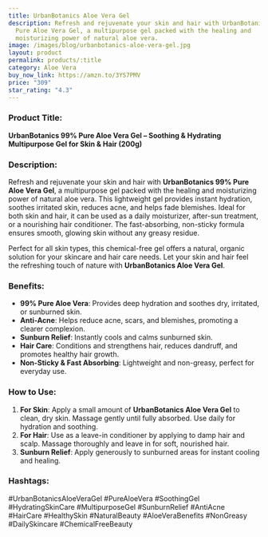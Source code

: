 ```yaml
---
title: UrbanBotanics Aloe Vera Gel
description: Refresh and rejuvenate your skin and hair with UrbanBotanics 99%
  Pure Aloe Vera Gel, a multipurpose gel packed with the healing and
  moisturizing power of natural aloe vera.
image: /images/blog/urbanbotanics-aloe-vera-gel.jpg
layout: product
permalink: products/:title
category: Aloe Vera
buy_now_link: https://amzn.to/3YS7PMV
price: "309"
star_rating: "4.3"
---
```

### Product Title:
**UrbanBotanics 99% Pure Aloe Vera Gel – Soothing & Hydrating Multipurpose Gel for Skin & Hair (200g)**

### Description:
Refresh and rejuvenate your skin and hair with **UrbanBotanics 99% Pure Aloe Vera Gel**, a multipurpose gel packed with the healing and moisturizing power of natural aloe vera. This lightweight gel provides instant hydration, soothes irritated skin, reduces acne, and helps fade blemishes. Ideal for both skin and hair, it can be used as a daily moisturizer, after-sun treatment, or a nourishing hair conditioner. The fast-absorbing, non-sticky formula ensures smooth, glowing skin without any greasy residue.

Perfect for all skin types, this chemical-free gel offers a natural, organic solution for your skincare and hair care needs. Let your skin and hair feel the refreshing touch of nature with **UrbanBotanics Aloe Vera Gel**.

### Benefits:
- **99% Pure Aloe Vera**: Provides deep hydration and soothes dry, irritated, or sunburned skin.
- **Anti-Acne**: Helps reduce acne, scars, and blemishes, promoting a clearer complexion.
- **Sunburn Relief**: Instantly cools and calms sunburned skin.
- **Hair Care**: Conditions and strengthens hair, reduces dandruff, and promotes healthy hair growth.
- **Non-Sticky & Fast Absorbing**: Lightweight and non-greasy, perfect for everyday use.

### How to Use:
1. **For Skin**: Apply a small amount of **UrbanBotanics Aloe Vera Gel** to clean, dry skin. Massage gently until fully absorbed. Use daily for hydration and soothing.
2. **For Hair**: Use as a leave-in conditioner by applying to damp hair and scalp. Massage thoroughly and leave in for soft, nourished hair.
3. **Sunburn Relief**: Apply generously to sunburned areas for instant cooling and healing.

### Hashtags:
#UrbanBotanicsAloeVeraGel #PureAloeVera #SoothingGel #HydratingSkinCare #MultipurposeGel #SunburnRelief #AntiAcne #HairCare #HealthySkin #NaturalBeauty #AloeVeraBenefits #NonGreasy #DailySkincare #ChemicalFreeBeauty
